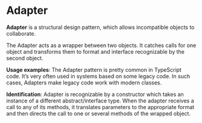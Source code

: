 # Adapter

**Adapter** is a structural design pattern, which allows incompatible objects to collaborate.

The Adapter acts as a wrapper between two objects. It catches calls for one object and transforms them to format and interface recognizable by the second object.

**Usage examples**: The Adapter pattern is pretty common in TypeScript code. It’s very often used in systems based on some legacy code. In such cases, Adapters make legacy code work with modern classes.

**Identification**: Adapter is recognizable by a constructor which takes an instance of a different abstract/interface type. When the adapter receives a call to any of its methods, it translates parameters to the appropriate format and then directs the call to one or several methods of the wrapped object.